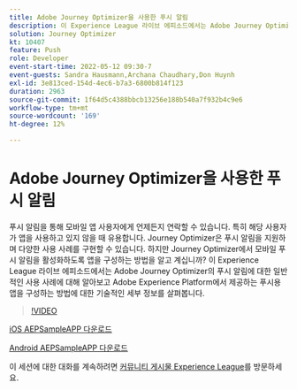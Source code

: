 ```yaml
---
title: Adobe Journey Optimizer을 사용한 푸시 알림
description: 이 Experience League 라이브 에피소드에서는 Adobe Journey Optimizer의 푸시 알림에 대한 일반적인 사용 사례에 대해 알아보고 Adobe Experience Platform에서 제공하는 푸시용 앱을 구성하는 방법에 대한 기술적인 세부 정보를 살펴봅니다.
solution: Journey Optimizer
kt: 10407
feature: Push
role: Developer
event-start-time: 2022-05-12 09:30-7
event-guests: Sandra Hausmann,Archana Chaudhary,Don Huynh
exl-id: 3e813ced-154d-4ec6-b7a3-6800b814f123
duration: 2963
source-git-commit: 1f64d5c4388bbcb13256e188b540a7f932b4c9e6
workflow-type: tm+mt
source-wordcount: '169'
ht-degree: 12%

---
```


# Adobe Journey Optimizer을 사용한 푸시 알림

푸시 알림을 통해 모바일 앱 사용자에게 언제든지 연락할 수 있습니다. 특히 해당 사용자가 앱을 사용하고 있지 않을 때 유용합니다. Journey Optimizer은 푸시 알림을 지원하며 다양한 사용 사례를 구현할 수 있습니다. 하지만 Journey Optimizer에서 모바일 푸시 알림을 활성화하도록 앱을 구성하는 방법을 알고 계십니까? 이 Experience League 라이브 에피소드에서는 Adobe Journey Optimizer의 푸시 알림에 대한 일반적인 사용 사례에 대해 알아보고 Adobe Experience Platform에서 제공하는 푸시용 앱을 구성하는 방법에 대한 기술적인 세부 정보를 살펴봅니다.

>[!VIDEO](https://video.tv.adobe.com/v/342810/?quality=12&learn=on)

[iOS AEPSampleAPP 다운로드](https://github.com/adobe/aepsdk-sample-app-ios)

[Android AEPSampleAPP 다운로드](https://github.com/adobe/aepsdk-sample-app-android)

이 세션에 대한 대화를 계속하려면 [커뮤니티 게시물 Experience League](https://experienceleaguecommunities.adobe.com/t5/journey-optimizer-discussions/experience-league-live-post-session-discussion-push/td-p/451869?profile.language=ko)를 방문하세요.


